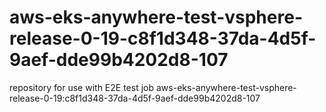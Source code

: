 # aws-eks-anywhere-test-vsphere-release-0-19-c8f1d348-37da-4d5f-9aef-dde99b4202d8-107
repository for use with E2E test job aws-eks-anywhere-test-vsphere-release-0-19:c8f1d348-37da-4d5f-9aef-dde99b4202d8-107
